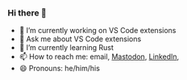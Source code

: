 ### Hi there 👋

- 🔭 I’m currently working on VS Code extensions
- 💬 Ask me about VS Code extensions
- 🌱 I’m currently learning Rust
- 📫 How to reach me: email, [Mastodon](http://mastodon.online/@datho7561), [LinkedIn](https://www.linkedin.com/in/david-thompson-sfwr/), 
- 😄 Pronouns: he/him/his

<!--
**datho7561/datho7561** is a ✨ _special_ ✨ repository because its `README.md` (this file) appears on your GitHub profile.

Here are some ideas to get you started:

- 🔭 I’m currently working on ...
- 🌱 I’m currently learning ...
- 👯 I’m looking to collaborate on ...
- 🤔 I’m looking for help with ...
- 💬 Ask me about ...
- 📫 How to reach me: ...
- 😄 Pronouns: ...
- ⚡ Fun fact: ...
-->
